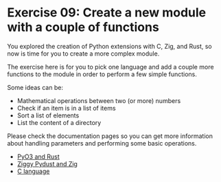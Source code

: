 # Exercise 09: Create a new module with a couple of functions

You explored the creation of Python extensions with C, Zig, and Rust,
so now is time for you to create a more complex module.

The exercise here is for you to pick one language and add a couple more
functions to the module in order to perform a few simple functions.

Some ideas can be:
* Mathematical operations between two (or more) numbers
* Check if an item is in a list of items
* Sort a list of elements
* List the content of a directory

Please check the documentation pages so you can get more information about
handling parameters and performing some basic operations.

* [PyO3 and Rust](https://pyo3.rs/v0.25.1/rust-from-python)
* [Ziggy Pydust and Zig](https://pydust.fulcrum.so/latest/guide/functions/)
* [C language](https://www.c-language.org/resources)
